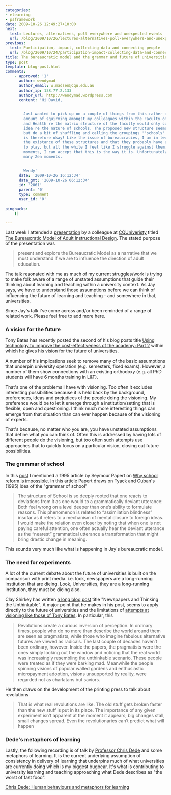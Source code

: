 ```yaml
---
categories:
- elearning
- psframework
date: 2009-10-26 12:49:27+10:00
next:
  text: Lectures, alternatives, poll everywhere and unexpected events
  url: /blog/2009/10/26/lectures-alternatives-poll-everywhere-and-unexpected-events/
previous:
  text: Participation, impact, collecting data and connecting people
  url: /blog/2009/10/24/participation-impact-collecting-data-and-connecting-people/
title: The bureaucratic model and the grammar and future of universities
type: post
template: blog-post.html
comments:
    - approved: '1'
      author: wendymad
      author_email: w.madsen@cqu.edu.au
      author_ip: 138.77.2.133
      author_url: http://wendymad.wordpress.com
      content: 'Hi David,
    
    
        Just wanted to pick up on a couple of things from this rather diverse entry. The
        amount of squirming amongst my colleagues within the Faculty of Sciences, Engineering
        and Health re the matrix structure of the faculty would only confirm Cuban''s
        idea re the nature of schools. The proposed new structure seems to do little else
        but do a bit of shuffling and calling the groupings ''schools'' and everything
        is therefore okay! Like the issue of bureaucracies, I am in two minds - I acknowledge
        the existance of these structures and that they probably have an important function
        to play, but all the while I feel like I struggle against them. During my Zen
        moments, I can accept that this is the way it is. Unfortunately, I don''t have
        many Zen moments.
    
    
        Wendy'
      date: '2009-10-26 16:12:34'
      date_gmt: '2009-10-26 06:12:34'
      id: '2861'
      parent: '0'
      type: comment
      user_id: '0'
    
pingbacks:
    []
    
---
```

Last week I attended a [presentation](http://content.cqu.edu.au/FCWViewer/view.do?page=10837) by a colleague at [CQUniveristy](http://www.cqu.edu.au) titled [The Bureaucratic Model of Adult Instructional Design](http://content.cqu.edu.au/FCWViewer/view.do?page=10837). The stated purpose of the presentation was

> present and explore the Bureaucratic Model as a narrative that we must understand if we are to influence the direction of adult education.

The talk resonated with me as much of my current struggles/work is trying to make folk aware of a range of unstated assumptions that guide their thinking about learning and teaching within a university context. As Jay says, we have to understand those assumptions before we can think of influencing the future of learning and teaching - and somewhere in that, universities.

Since Jay's talk I've come across and/or been reminded of a range of related work. Please feel free to add more here.

### A vision for the future

Tony Bates has recently posted the second of his blog posts title [Using technology to improve the cost-effectiveness of the academy: Part 2](http://www.tonybates.ca/2009/10/14/a-vision-for-the-future-using-technology-to-improve-the-cost-effectiveness-of-the-academy-part-2/) within which he gives his vision for the future of universities.

A number of his implications seek to remove many of the basic assumptions that underpin university operation (e.g. semesters, fixed exams). However, a number of them show connections with an existing orthodoxy (e.g. all PhD students will have 6 months training in L&T).

That's one of the problems I have with visioning. Too often it excludes interesting possibilities because it is held back by the background, preferences, ideas and prejudices of the people doing the visioning. My preference would be to let it emerge through a institution/setting that is flexible, open and questioning. I think much more interesting things can emerge from that situation than can ever happen because of the visioning of experts.

That's because, no matter who you are, you have unstated assumptions that define what you can think of. Often this is addressed by having lots of different people do the visioning, but too often such attempts use approaches that to quickly focus on a particular vision, closing out future possibilities.

### The grammar of school

In this [post](/blog/2009/04/14/disruption-and-the-mythic-technologies-of-education/) I mentioned a 1995 article by Seymour Papert on [Why school reform is impossible](http://www.papert.org/articles/school_reform.html). In this article Papert draws on Tyack and Cuban's (1995) idea of the "grammar of school"

> The structure of School is so deeply rooted that one reacts to deviations from it as one would to a grammatically deviant utterance: Both feel wrong on a level deeper than one’s ability to formulate reasons. This phenomenon is related to “assimilation blindness” insofar as it refers to a mechanism of mental closure to foreign ideas. I would make the relation even closer by noting that when one is not paying careful attention, one often actually hear the deviant utterance as the “nearest” grammatical utterance a transformation that might bring drastic change in meaning.

This sounds very much like what is happening in Jay's bureaucratic model.

### The need for experiments

A lot of the current debate about the future of universities is built on the comparison with print media. i.e. look, newspapers are a long-running institution that are dieing. Look, Universities, they are a long-running institution, they must be dieing also.

Clay Shirkey has written [a long blog post](http://www.shirky.com/weblog/2009/03/newspapers-and-thinking-the-unthinkable/) title "Newspapers and Thinking the Unthinkable". A major point that he makes in his post, seems to apply directly to the future of universities and the limitations of [attempts at visioning like those of Tony Bates](http://www.tonybates.ca/2009/10/14/a-vision-for-the-future-using-technology-to-improve-the-cost-effectiveness-of-the-academy-part-2/). In particular, this

> Revolutions create a curious inversion of perception. In ordinary times, people who do no more than describe the world around them are seen as pragmatists, while those who imagine fabulous alternative futures are viewed as radicals. The last couple of decades haven’t been ordinary, however. Inside the papers, the pragmatists were the ones simply looking out the window and noticing that the real world was increasingly resembling the unthinkable scenario. These people were treated as if they were barking mad. Meanwhile the people spinning visions of popular walled gardens and enthusiastic micropayment adoption, visions unsupported by reality, were regarded not as charlatans but saviors.

He then draws on the development of the printing press to talk about revolutions

> That is what real revolutions are like. The old stuff gets broken faster than the new stuff is put in its place. The importance of any given experiment isn’t apparent at the moment it appears; big changes stall, small changes spread. Even the revolutionaries can’t predict what will happen

### Dede's metaphors of learning

Lastly, the following recording is of talk by [Professor Chris Dede](http://www.gse.harvard.edu/~dedech/) and some metaphors of learning. It is the current underlying assumption of consistency in delivery of learning that underpins much of what universities are currently doing which is my biggest bugbear. It's what is contributing to university learning and teaching approaching what Dede describes as "the worst of fast food".

[Chris Dede: Human behaviours and metaphors for learning](http://dl.dropbox.com/u/14025788/dede.mp3)